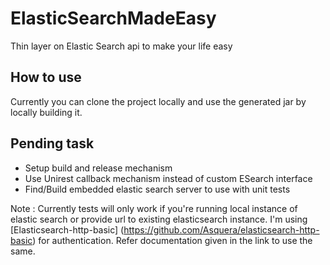 # ElasticSearchMadeEasy
Thin layer on Elastic Search api to make your life easy

## How to use

Currently you can clone the project locally and use the generated jar by locally building it.


## Pending task

- Setup build and release mechanism
- Use Unirest callback mechanism instead of custom ESearch interface
- Find/Build embedded elastic search server to use with unit tests 

Note : Currently tests will only work if you're running local instance of elastic search or provide url to existing elasticsearch instance. 
I'm using [Elasticsearch-http-basic] (https://github.com/Asquera/elasticsearch-http-basic) for authentication. Refer documentation given in the link to use the same.
 






